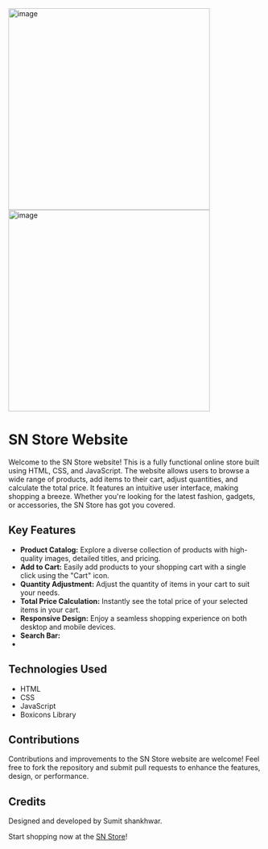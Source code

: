 <img width="400" alt="image" src="https://github.com/shankhwarsumit/SNstore.github.io/assets/88932858/70e897ee-e927-4fc0-b61f-1f65579da9fe">
<img width="400" alt="image" src="https://github.com/shankhwarsumit/SNstore.github.io/assets/88932858/3f1d5177-7d4d-4bd2-8bbd-b541a7b11e91">

# SN Store Website

Welcome to the SN Store website! This is a fully functional online store built using HTML, CSS, and JavaScript. The website allows users to browse a wide range of products, add items to their cart, adjust quantities, and calculate the total price. It features an intuitive user interface, making shopping a breeze. Whether you're looking for the latest fashion, gadgets, or accessories, the SN Store has got you covered.

## Key Features

- **Product Catalog:** Explore a diverse collection of products with high-quality images, detailed titles, and pricing.
- **Add to Cart:** Easily add products to your shopping cart with a single click using the "Cart" icon.
- **Quantity Adjustment:** Adjust the quantity of items in your cart to suit your needs.
- **Total Price Calculation:** Instantly see the total price of your selected items in your cart.
- **Responsive Design:** Enjoy a seamless shopping experience on both desktop and mobile devices.
- **Search Bar:**
- 
## Technologies Used

- HTML
- CSS
- JavaScript
- Boxicons Library

## Contributions

Contributions and improvements to the SN Store website are welcome! Feel free to fork the repository and submit pull requests to enhance the features, design, or performance.

## Credits

Designed and developed by Sumit shankhwar.


Start shopping now at the [SN Store](https://shankhwarsumit.github.io/SNstore.github.io/)!

